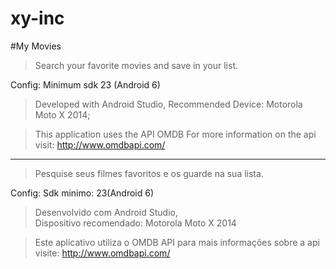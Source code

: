 # xy-inc

#My Movies

> Search your favorite movies and save in your list.

Config:
Minimum sdk 23 (Android 6)
> Developed with Android Studio, 
> Recommended Device: Motorola Moto X 2014;

> This application uses the API OMDB
> For more information on the api visit:
> http://www.omdbapi.com/


-------------------------------------------------------------------------
> Pesquise seus filmes favoritos e os guarde na sua lista.

Config:
Sdk minimo: 23(Android 6)
> Desenvolvido com Android Studio,  
> Dispositivo recomendado: Motorola Moto X 2014

> Este aplicativo utiliza o OMDB API
> para mais informações sobre a api visite:
> http://www.omdbapi.com/
